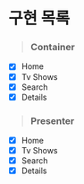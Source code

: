 # **구현 목록**


> ### Container
- [x] Home
- [x] Tv Shows
- [x] Search
- [x] Details

> ### Presenter
- [x] Home
- [x] Tv Shows
- [x] Search
- [x] Details